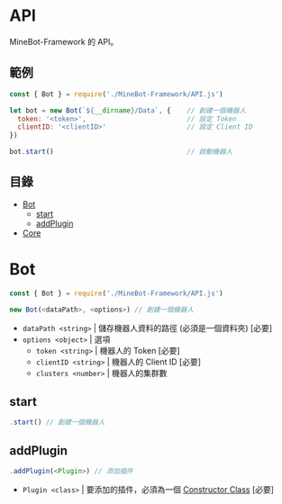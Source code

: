 # API
MineBot-Framework 的 API。

## 範例

```js
const { Bot } = require('./MineBot-Framework/API.js')

let bot = new Bot(`${__dirname}/Data`, {    // 創建一個機器人
  token: '<token>',                         // 設定 Token
  clientID: '<clientID>'                    // 設定 Client ID
})

bot.start()                                 // 啟動機器人
```

## 目錄
* [Bot](#bot)
  * [start](#start)
  * [addPlugin](#addPlugin)
* [Core](#core)

# Bot
```js
const { Bot } = require('./MineBot-Framework/API.js')

new Bot(<dataPath>, <options>) // 創建一個機器人
```
* `dataPath <string>` | 儲存機器人資料的路徑 (必須是一個資料夾) [必要]
* `options <object>` | 選項
  * `token <string>` | 機器人的 Token [必要]
  * `clientID <string>` | 機器人的 Client ID [必要]
  * `clusters <number>` | 機器人的集群數

## start
```js
.start() // 創建一個機器人
```

## addPlugin
```js
.addPlugin(<Plugin>) // 添加插件
```
* `Plugin <class>` | 要添加的插件，必須為一個 [Constructor Class](https://developer.mozilla.org/zh-TW/docs/Web/JavaScript/Reference/Classes/constructor) [必要]

